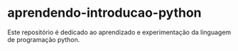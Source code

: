 # aprendendo-introducao-python
 Este repositório é dedicado ao aprendizado e experimentação da linguagem de programação python.

